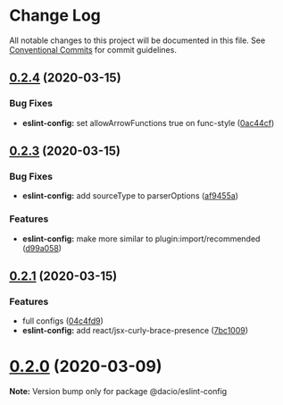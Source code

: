# Change Log

All notable changes to this project will be documented in this file.
See [Conventional Commits](https://conventionalcommits.org) for commit guidelines.

## [0.2.4](https://github.com/dacioromero/js-config/compare/v0.2.3...v0.2.4) (2020-03-15)


### Bug Fixes

* **eslint-config:** set allowArrowFunctions true on func-style ([0ac44cf](https://github.com/dacioromero/js-config/commit/0ac44cf5536d231c0383c45ce05a73dcd571433d))





## [0.2.3](https://github.com/dacioromero/js-config/compare/v0.2.2...v0.2.3) (2020-03-15)


### Bug Fixes

* **eslint-config:** add sourceType to parserOptions ([af9455a](https://github.com/dacioromero/js-config/commit/af9455a5f1afaaa4e3700e940041b1bee4efe85f))


### Features

* **eslint-config:** make more similar to plugin:import/recommended ([d99a058](https://github.com/dacioromero/js-config/commit/d99a058e2699df00323f7947ee1633af194c9063))





## [0.2.1](https://github.com/dacioromero/js-config/compare/v0.2.0...v0.2.1) (2020-03-15)


### Features

* full configs ([04c4fd9](https://github.com/dacioromero/js-config/commit/04c4fd9e7cbd871df430cd9e91da04cb2ea43c20))
* **eslint-config:** add react/jsx-curly-brace-presence ([7bc1009](https://github.com/dacioromero/js-config/commit/7bc1009c6065f9bcf31d55aa5417bf0f24d7a41a))





# [0.2.0](https://github.com/dacioromero/js-config/compare/v0.1.0...v0.2.0) (2020-03-09)

**Note:** Version bump only for package @dacio/eslint-config
